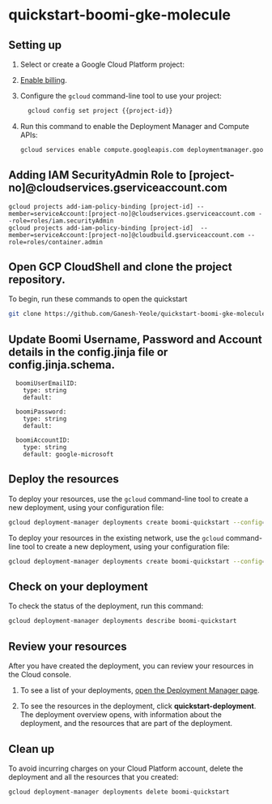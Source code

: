 # quickstart-boomi-gke-molecule

## Setting up

1. Select or create a Google Cloud Platform project:

    <walkthrough-project-setup></walkthrough-project-setup>

1. [Enable billing](https://support.google.com/cloud/answer/6293499#enable-billing).

1. Configure the `gcloud` command-line tool to use your project:

    ```sh
	  gcloud config set project {{project-id}}
    ```

1. Run this command to enable the Deployment Manager and Compute APIs:

    ```sh
    gcloud services enable compute.googleapis.com deploymentmanager.googleapis.com cloudbuild.googleapis.com 
    ```

## Adding IAM SecurityAdmin Role to [project-no]@cloudservices.gserviceaccount.com

```
gcloud projects add-iam-policy-binding [project-id] --member=serviceAccount:[project-no]@cloudservices.gserviceaccount.com --role=roles/iam.securityAdmin
gcloud projects add-iam-policy-binding [project-id]  --member=serviceAccount:[project-no]@cloudbuild.gserviceaccount.com --role=roles/container.admin
```

## Open GCP CloudShell and clone the project repository.

To begin, run these commands to open the quickstart

```sh
git clone https://github.com/Ganesh-Yeole/quickstart-boomi-gke-molecule.git boomi_quickstart && cd boomi_quickstart
```

## Update Boomi Username, Password and Account details in the config.jinja file or config.jinja.schema.

```
  boomiUserEmailID:
    type: string
    default: 

  boomiPassword:
    type: string
    default:

  boomiAccountID:
    type: string
    default: google-microsoft
```

## Deploy the resources

To deploy your resources, use the `gcloud` command-line tool to create a new
deployment, using your configuration file:

```sh
gcloud deployment-manager deployments create boomi-quickstart --config=test_data/config.yaml
```

To deploy your resources in the existing network, use the `gcloud` command-line tool to create a new
deployment, using your configuration file:

```sh
gcloud deployment-manager deployments create boomi-quickstart --config=test_data/config_existing_vpc.yaml
```

## Check on your deployment

To check the status of the deployment, run this command:

```sh
gcloud deployment-manager deployments describe boomi-quickstart
```

## Review your resources

After you have created the deployment, you can review your resources in the
Cloud console.

1. To see a list of your deployments,
    [open the Deployment Manager page](https://console.cloud.google.com/dm/deployments).

1. To see the resources in the deployment, click **quickstart-deployment**. The
   deployment overview opens, with information about the deployment, and the
   resources that are part of the deployment.

## Clean up

To avoid incurring charges on your Cloud Platform account, delete the deployment and
all the resources that you created:

```sh
gcloud deployment-manager deployments delete boomi-quickstart
```
